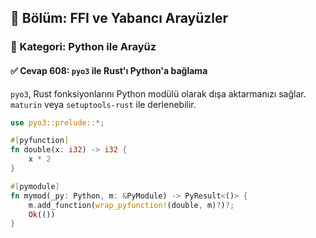 ## 📘 Bölüm: FFI ve Yabancı Arayüzler  
### 🔹 Kategori: Python ile Arayüz  
#### ✅ Cevap 608: `pyo3` ile Rust'ı Python'a bağlama

`pyo3`, Rust fonksiyonlarını Python modülü olarak dışa aktarmanızı sağlar. `maturin` veya `setuptools-rust` ile derlenebilir.

```rust
use pyo3::prelude::*;

#[pyfunction]
fn double(x: i32) -> i32 {
    x * 2
}

#[pymodule]
fn mymod(_py: Python, m: &PyModule) -> PyResult<()> {
    m.add_function(wrap_pyfunction!(double, m)?)?;
    Ok(())
}
```
